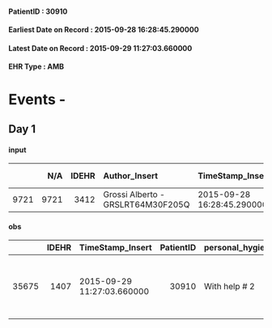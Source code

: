 
#### PatientID : 30910
#### Earliest Date on Record : 2015-09-28 16:28:45.290000
#### Latest Date on Record : 2015-09-29 11:27:03.660000
#### EHR Type : AMB

# Events - 

## Day 1

#### input
|      |    N/A |   IDEHR | Author_Insert                     | TimeStamp_Insert           | EHRType   |   PatientID |   IDDigitalSignDocument | persone_vicine   |   Unnamed: 0_x.1 |   IDANAMNESI_SOCIALE | Patient   | FamigliaAltro   | Paziente_T   | FamigliaAltro_T   |   Non_Rilevabile_x.1 | Note_Non_Rilevabile_x.1   | opt_Problemi   | chk_contr_sintomi   | opt_paziente_a   | opt_famiglia_a   | opt_adeguatezza   | opt_paziente_solo   | opt_presente_assente   | ds_familiari_coinv   | Needs               |
|-----:|-------:|--------:|:----------------------------------|:---------------------------|:----------|------------:|------------------------:|:-----------------|-----------------:|---------------------:|:----------|:----------------|:-------------|:------------------|---------------------:|:--------------------------|:---------------|:--------------------|:-----------------|:-----------------|:------------------|:--------------------|:-----------------------|:---------------------|:--------------------|
| 9721 |   9721 |    3412 | Grossi Alberto - GRSLRT64M30F205Q | 2015-09-28 16:28:45.290000 | AMB       |       30910 |                  144696 | N/A              |             1501 |                 1044 | Si#1      | Si#1            | No#0         | Si#1              |                    0 | NR                        | No#0           | controllo sintomi#0 | Congruenti#1     | Congruenti#1     | No#0              | Si#1                | Assente#0              | fratello Bruno       | Clinici#0;Sociali#1 |

#### obs
|       |   IDEHR | TimeStamp_Insert           |   PatientID | personal_hygiene   | urine_elimination   | mobility        | speech            | active_diuresis     | asthenia     | dyspnoea        | motor_performance                                                                                  | diet     | consumption_help   |
|------:|--------:|:---------------------------|------------:|:-------------------|:--------------------|:----------------|:------------------|:--------------------|:-------------|:----------------|:---------------------------------------------------------------------------------------------------|:---------|:-------------------|
| 35675 |    1407 | 2015-09-29 11:27:03.660000 |       30910 | With help # 2      | With help # 2       | Independent # 0 | fluent speech # 0 | active diuresis # 0 | Moderate # 1 | mild strain # 1 | 30% - Patient with directions to the hospital or home hospitalization, intensive home support # 03 | Free # 0 | Independent # 0    |


